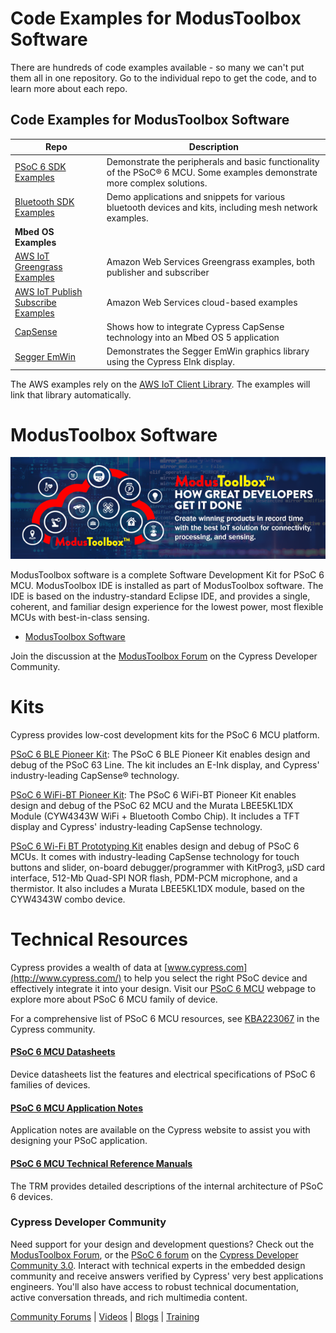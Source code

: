 # Code Examples for ModusToolbox Software

There are hundreds of code examples available - so many we can't put them all in one repository. Go to the individual repo to get the code, and to learn more about each repo.

## Code Examples for ModusToolbox Software 

| Repo | Description |
| ----- | ----- |
|[PSoC 6 SDK Examples](https://github.com/cypresssemiconductorco/Code-Examples-for-the-ModusToolbox-PSoC-6-SDK) | Demonstrate the peripherals and basic functionality of the PSoC® 6 MCU. Some examples demonstrate more complex solutions.|
|[Bluetooth SDK Examples](https://github.com/cypresssemiconductorco/Code-Examples-BT-SDK-for-ModusToolbox)| Demo applications and snippets for various bluetooth devices and kits, including mesh network examples.|
| **Mbed OS Examples** |
|[AWS IoT Greengrass Examples](https://github.com/cypresssemiconductorco/AWS_IoT_Greengrass_Code_Examples)|Amazon Web Services Greengrass examples, both publisher and subscriber |
|[AWS IoT Publish Subscribe Examples](https://github.com/cypresssemiconductorco/AWS_IoT_Publish_Subscribe_Code_Examples)| Amazon Web Services cloud-based examples|
|[CapSense](https://github.com/cypresssemiconductorco/mbed-os-example-CapSense)| Shows how to integrate Cypress CapSense technology into an Mbed OS 5 application|
|[Segger EmWin](https://github.com/cypresssemiconductorco/mbed-os-example-emwin-eink) | Demonstrates the Segger EmWin graphics library using the Cypress EInk display.| 

The AWS examples rely on the [AWS IoT Client Library](https://github.com/cypresssemiconductorco/AWS_IoT_Client_Library). The examples will link that library automatically.

# ModusToolbox Software
![](/Images/MTbanner.png)

ModusToolbox software is a complete Software Development Kit for PSoC 6 MCU. ModusToolbox IDE is installed as part of ModusToolbox software. The IDE is based on the industry-standard Eclipse IDE, and provides a single, coherent, and familiar design experience for the lowest power, most flexible MCUs with best-in-class sensing.

* [ModusToolbox Software](http://www.cypress.com/ModusToolbox)

Join the discussion at the [ModusToolbox Forum](https://community.cypress.com/community/modustoolbox/overview) on the Cypress Developer Community.

# Kits
Cypress provides low-cost development kits for the PSoC 6 MCU platform.

[PSoC 6 BLE Pioneer Kit](http://www.cypress.com/cy8ckit-062-ble): The PSoC 6 BLE Pioneer Kit  enables design and debug of the PSoC 63 Line. The kit includes an E-Ink display, and Cypress' industry-leading CapSense® technology.

[PSoC 6 WiFi-BT Pioneer Kit](http://www.cypress.com/CY8CKIT-062-WiFi-BT): The PSoC 6 WiFi-BT Pioneer Kit enables design and debug of the PSoC 62 MCU and the Murata LBEE5KL1DX Module (CYW4343W WiFi + Bluetooth Combo Chip). It includes a TFT display and Cypress' industry-leading CapSense technology.

[PSoC 6 Wi-Fi BT Prototyping Kit](http://www.cypress.com/cy8cproto-062-4343w) enables design and debug of PSoC 6 MCUs. It comes with industry-leading CapSense technology for touch buttons and slider, on-board debugger/programmer with KitProg3, μSD card interface, 512-Mb Quad-SPI NOR flash, PDM-PCM microphone, and a thermistor. It also includes a Murata LBEE5KL1DX module, based on the CYW4343W combo device.

# Technical Resources

Cypress provides a wealth of data at [www.cypress.com](http://www.cypress.com/) to help you select the right PSoC device and effectively integrate it into your design. Visit our [PSoC 6 MCU](http://www.cypress.com/psoc6) webpage to explore more about PSoC 6 MCU family of device.

For a comprehensive list of PSoC 6 MCU resources, see [KBA223067](https://community.cypress.com/docs/DOC-14644) in the Cypress community.

#### [PSoC 6 MCU Datasheets](http://www.cypress.com/psoc6ds)
Device datasheets list the features and electrical specifications of PSoC 6 families of devices.

#### [PSoC 6 MCU Application Notes](http://www.cypress.com/psoc6an)
Application notes are available on the Cypress website to assist you with designing your PSoC application.

#### [PSoC 6 MCU Technical Reference Manuals](http://www.cypress.com/psoc6trm)
The TRM provides detailed descriptions of the internal architecture of PSoC 6 devices.

### Cypress Developer Community ##

Need support for your design and development questions? Check out the [ModusToolbox Forum](https://community.cypress.com/community/modustoolbox/overview), or the [PSoC 6 forum](https://community.cypress.com/community/psoc-6) on the [Cypress Developer Community 3.0](https://community.cypress.com/welcome). Interact with technical experts in the embedded design community and receive answers verified by Cypress' very best applications engineers. You'll also have access to robust technical documentation, active conversation threads, and rich multimedia content.

[Community Forums](https://community.cypress.com/welcome) | [Videos](http://www.cypress.com/video-library) | [Blogs](http://www.cypress.com/blog) | [Training](http://www.cypress.com/training)
